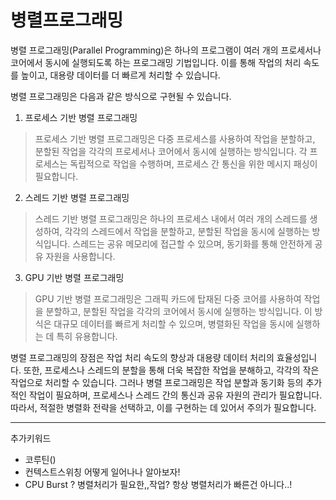 # 병렬프로그래밍


병렬 프로그래밍(Parallel Programming)은 하나의 프로그램이 여러 개의 프로세서나 코어에서 동시에 실행되도록 하는 프로그래밍 기법입니다. 이를 통해 작업의 처리 속도를 높이고, 대용량 데이터를 더 빠르게 처리할 수 있습니다.

병렬 프로그래밍은 다음과 같은 방식으로 구현될 수 있습니다.

1. 프로세스 기반 병렬 프로그래밍
>프로세스 기반 병렬 프로그래밍은 다중 프로세스를 사용하여 작업을 분할하고, 분할된 작업을 각각의 프로세서나 코어에서 동시에 실행하는 방식입니다. 각 프로세스는 독립적으로 작업을 수행하며, 프로세스 간 통신을 위한 메시지 패싱이 필요합니다.

2. 스레드 기반 병렬 프로그래밍
>스레드 기반 병렬 프로그래밍은 하나의 프로세스 내에서 여러 개의 스레드를 생성하여, 각각의 스레드에서 작업을 분할하고, 분할된 작업을 동시에 실행하는 방식입니다. 스레드는 공유 메모리에 접근할 수 있으며, 동기화를 통해 안전하게 공유 자원을 사용합니다.

3. GPU 기반 병렬 프로그래밍
>GPU 기반 병렬 프로그래밍은 그래픽 카드에 탑재된 다중 코어를 사용하여 작업을 분할하고, 분할된 작업을 각각의 코어에서 동시에 실행하는 방식입니다. 이 방식은 대규모 데이터를 빠르게 처리할 수 있으며, 병렬화된 작업을 동시에 실행하는 데 특히 유용합니다.

병렬 프로그래밍의 장점은 작업 처리 속도의 향상과 대용량 데이터 처리의 효율성입니다. 또한, 프로세스나 스레드의 분할을 통해 더욱 복잡한 작업을 분해하고, 각각의 작은 작업으로 처리할 수 있습니다. 그러나 병렬 프로그래밍은 작업 분할과 동기화 등의 추가적인 작업이 필요하며, 프로세스나 스레드 간의 통신과 공유 자원의 관리가 필요합니다. 따라서, 적절한 병렬화 전략을 선택하고, 이를 구현하는 데 있어서 주의가 필요합니다.



---

추가키워드 

- 코루틴()
- 컨텍스트스위칭 어떻게 일어나나 알아보자!
- CPU Burst ? 병렬처리가 필요한,,작업? 항상 병렬처리가 빠른건 아니다..!
